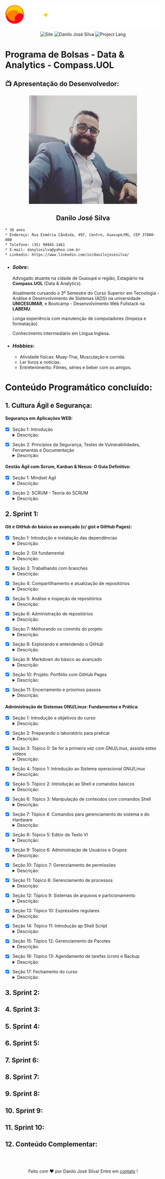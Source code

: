 <p align="center"><img src="./assets/Compass.UOL-logo.png"></p>

<p align = "center">
    <img src = "https://img.shields.io/badge/Repository-Compass.Uol_PB-red" alt= "Site">
    <img src = "https://img.shields.io/badge/Made%20by-Danilo%20José%20Silva-orange" alt = "Danilo José Silva">
    <img src = "https://img.shields.io/badge/Project%20Lang-Portugueses%20BR-yellow" alt = "Project Lang">
</p>

# **Programa de Bolsas - Data & Analytics - Compass.UOL**

## 📺 **Apresentação do Desenvolvedor**:

<p align="center"><img style="width: 350px; height: 350px" src="./assets/Profile.jpg"></p>

<h2 align="center"><b>Danilo José Silva</b></h2>

    * 36 anos
    * Endereço: Rua Esméria Cândida, 497, Centro, Guaxupé/MG, CEP 37800-000
    * Telefone: (35) 99945-1461
    * E-mail: danylosilva@yahoo.com.br
    * Linkedin: https://www.linkedin.com/in/danilojosesilva/

* ### **_Sobre_**:

    Advogado atuante na cidade de Guaxupé e região, Estagiário na __Compass.UOL__ (Data & Analytics).

    Atualmente cursando o 3º Semestre do Curso Superior em Tecnologia - Análise e Desenvolvimento de Sistemas (ADS) na universidade __UNICESUMAR__, e Bootcamp - Desenvolvimento Web Fullstack na __LABENU__.

    Longa experiência com manutenção de computadores (limpeza e formatação).

    Conhecimento intermediário em Língua Inglesa.

* ### **_Hobbies_**:

    * Atividade físicas: Muay-Thai, Musculação e corrida.
    * Ler livros e notícias.
    * Entretenimento: Filmes, séries e beber com os amigos.

# Conteúdo Programático concluído:

## 1. Cultura Ágil e Segurança:

#### **Segurança em Aplicações WEB:**

- [x] Seção 1: Introdução <details><summary>Descrição:</summary> <p> Nesta seção foi definido o objetivo do curso: segurança em aplicações WEB, bem como sobre as principais vulnerabilidades. Ainda, foi configurado o laboratório de estudos (Máquina Linux Hacker e Máquina Linux Servidor Web), as duas máquina configuradas no Virtual Box. <img src="./assets/Seção1-Segurança.png"> <img src="./assets/VirtualBox.png">
</p>
</details>

- [x] Seção 2: Princípios da Segurança, Testes de Vulnerabilidades, Ferramentas e Documentação <details><summary>Descrição:</summary> <p> 
</p>
</details>

#### **Gestão Ágil com Scrum, Kanban & Nexus: O Guia Definitivo:**

- [x] Seção 1: Mindset Ágil <details><summary>Descrição:</summary> <p> 
</p>
</details>

- [x] Seção 2: SCRUM - Teoria do SCRUM <details><summary>Descrição:</summary> <p> 
</p>
</details>

## 2. Sprint 1:

#### **Git e GitHub do básico ao avançado (c/ gist e GitHub Pages):**

- [x] Seção 1: Introdução e instalação das dependências <details><summary>Descrição:</summary> <p> 
</p>
</details>

- [x] Seção 2: Git fundamental <details><summary>Descrição:</summary> <p> 
</p>
</details>

- [x] Seção 3: Trabalhando com branches <details><summary>Descrição:</summary> <p> 
</p>
</details>

- [x] Seção 4: Compartilhamento e atualização de repositórios <details><summary>Descrição:</summary> <p> 
</p>
</details>

- [x] Seção 5: Análise e inspeção de repositórios <details><summary>Descrição:</summary> <p> 
</p>
</details>

- [x] Seção 6: Administração de repositórios <details><summary>Descrição:</summary> <p> 
</p>
</details>

- [x] Seção 7: Melhorando os commits do projeto <details><summary>Descrição:</summary> <p> 
</p>
</details>

- [x] Seção 8: Explorando e entendendo o GitHub <details><summary>Descrição:</summary> <p> 
</p>
</details>

- [x] Seção 9: Markdown do básico ao avançado <details><summary>Descrição:</summary> <p> 
</p>
</details>

- [x] Seção 10: Projeto: Portfólio com GitHub Pages <details><summary>Descrição:</summary> <p> 
</p>
</details>

- [x] Seção 11: Encerramento e próximos passos <details><summary>Descrição:</summary> <p> 
</p>
</details>

#### **Administração de Sistemas GNU/Linux: Fundamentos e Prática:**

- [x] Seção 1: Introdução e objetivos do curso <details><summary>Descrição:</summary> <p> 
</p>
</details>

- [x] Seção 2: Preparando o laboratório para praticar <details><summary>Descrição:</summary> <p> 
</p>
</details>

- [x] Seção 3: Tópico 0: Se for a primeira vez com GNU/Linux, assista estes vídeos <details><summary>Descrição:</summary> <p> 
</p>
</details>

- [x] Seção 4: Tópico 1: Introdução ao Sistema operacional GNU/Linux <details><summary>Descrição:</summary> <p> 
</p>
</details>

- [x] Seção 5: Tópico 2: Introdução ao Shell e comandos básicos <details><summary>Descrição:</summary> <p> 
</p>
</details>

- [x] Seção 6: Tópico 3: Manipulação de conteúdos com comandos Shell <details><summary>Descrição:</summary> <p> 
</p>
</details>

- [x] Seção 7: Tópico 4: Comandos para gerenciamento do sistema e do Hardware <details><summary>Descrição:</summary> <p> 
</p>
</details>

- [x] Seção 8: Tópico 5: Editor de Texto VI <details><summary>Descrição:</summary> <p> 
</p>
</details>

- [x] Seção 9: Tópico 6: Administração de Usuários e Grupos <details><summary>Descrição:</summary> <p> 
</p>
</details>

- [x] Seção 10: Tópico 7: Gerenciamento de permissões <details><summary>Descrição:</summary> <p> 
</p>
</details>

- [x] Seção 11: Tópico 8: Gerenciamento de processos <details><summary>Descrição:</summary> <p> 
</p>
</details>

- [x] Seção 12: Tópico 9: Sistemas de arquivos e particionamento <details><summary>Descrição:</summary> <p> 
</p>
</details>

- [x] Seção 13: Tópico 10: Expressões regulares <details><summary>Descrição:</summary> <p> 
</p>
</details>

- [x] Seção 14: Tópico 11: Introdução ap Shell Script <details><summary>Descrição:</summary> <p> 
</p>
</details>

- [x] Seção 15: Tópico 12: Gerenciamento de Pacotes <details><summary>Descrição:</summary> <p> 
</p>
</details>

- [x] Seção 16: Tópico 13: Agendamento de tarefas (cron) e Backup <details><summary>Descrição:</summary> <p> 
</p>
</details>

- [x] Seção 17: Fechamento do curso <details><summary>Descrição:</summary> <p> 
</p>
</details>

## 3. Sprint 2:

## 4. Sprint 3:

## 5. Sprint 4:

## 6. Sprint 5:

## 7. Sprint 6:

## 8. Sprint 7:

## 9. Sprint 8:

## 10. Sprint 9:

## 11. Sprint 10:

## 12. Conteúdo Complementar:

<br></br>
<p align = "center">
Feito com ❤️ por Danilo José Silva! Entre em <a href="https://www.linkedin.com/in/danilojosesilva/">contato</a> !
</p>
